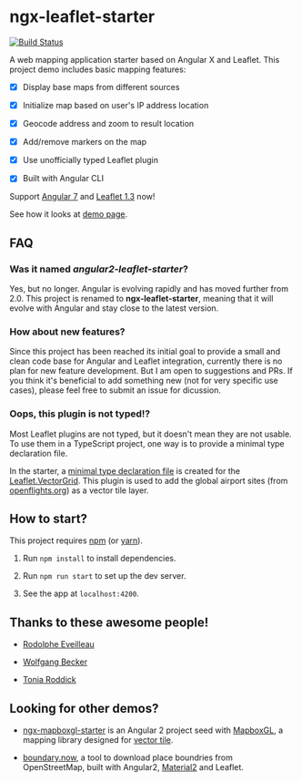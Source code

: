 # ngx-leaflet-starter

[![Build Status](https://travis-ci.org/haoliangyu/ngx-leaflet-starter.svg?branch=master)](https://github.com/haoliangyu/ngx-leaflet-starter)

A web mapping application starter based on Angular X and Leaflet. This project demo includes basic mapping features:

* [x] Display base maps from different sources

* [x] Initialize map based on user's IP address location

* [x] Geocode address and zoom to result location

* [x] Add/remove markers on the map

* [x] Use unofficially typed Leaflet plugin

* [x] Built with Angular CLI

Support [Angular 7](https://angular.io/) and [Leaflet 1.3](http://leafletjs.com/) now!

See how it looks at [demo page](http://haoliangyu.github.io/ngx-leaflet-starter/).

## FAQ

### Was it named _angular2-leaflet-starter_?

Yes, but no longer. Angular is evolving rapidly and has moved further from 2.0. This project is renamed to **ngx-leaflet-starter**, meaning that it will evolve with Angular and stay close to the latest version.

### How about new features?

Since this project has been reached its initial goal to provide a small and clean code base for Angular and Leaflet integration, currently there is no plan for new feature development. But I am open to suggestions and PRs. If you think it's beneficial to add something new (not for very specific use cases), please feel free to submit an issue for dicussion.

### Oops, this plugin is not typed!?

Most Leaflet plugins are not typed, but it doesn't mean they are not usable. To use them in a TypeScript project, one way is to provide a minimal type declaration file.

In the starter, a [minimal type declaration file](https://github.com/haoliangyu/ngx-leaflet-starter/blob/master/src/typings/leaflet.vectorgrid.d.ts) is created for the [Leaflet.VectorGrid](https://github.com/Leaflet/Leaflet.VectorGrid). This plugin is used to add the global airport sites (from [openflights.org](http://openflights.org/)) as a vector tile layer.

## How to start?

This project requires [npm](https://www.npmjs.com/) (or [yarn](https://yarnpkg.com/)).

1.  Run `npm install` to install dependencies.

2.  Run `npm run start` to set up the dev server.

3.  See the app at `localhost:4200`.

## Thanks to these awesome people!

* [Rodolphe Eveilleau](https://github.com/rdphv)

* [Wolfgang Becker](https://github.com/vimwb)

* [Tonia Roddick](https://github.com/troddick)

## Looking for other demos?

* [ngx-mapboxgl-starter](https://github.com/haoliangyu/ngx-mapboxgl-starter) is an Angular 2 project seed with [MapboxGL](https://www.mapbox.com/mapbox-gl-js/api/), a mapping library designed for [vector tile](https://www.mapbox.com/help/define-vector-tiles/).

* [boundary.now](https://github.com/haoliangyu/boundary.now), a tool to download place boundries from OpenStreetMap, built with Angular2, [Material2](https://github.com/angular/material2) and Leaflet.
